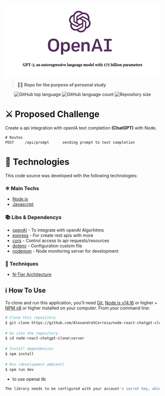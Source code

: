 <p align="center">
  <img src=".github/assets/header.png">
</p>

> 👨‍🚀 **Repo for the purpose of personal study**

<p align="center">
  <img alt="GitHub top language" src="https://img.shields.io/github/languages/top/felipeAguiarCode/node-chatgpt-api.svg">

  <img alt="GitHub language count" src="https://img.shields.io/github/languages/count/felipeAguiarCode/node-chatgpt-api.svg">

  <img alt="Repository size" src="https://img.shields.io/github/repo-size/felipeAguiarCode/node-chatgpt-api.svg">
</p>

# ⚔️ Proposed Challenge

Create a api integration with openIA text completion  **(ChatGPT)** with Node.


```
# Routes
POST     /api/prompt      sending prompt to text completion

```

# 🚀 Technologies

This code source was developed with the following technologies:

### ⚛️ Main Techs

- [Node.js](https://nodejs.org/en/)
- [Javascript](https://developer.mozilla.org/en-US/docs/Web/JavaScript)

### 📚 Libs & Dependencys

- [openAI](https://npmjs.com/package/openai) - To integrate with openAI Algorhitms
- [express](https://.npmjs.com/package/express) - For create rest apis with more
- [cors](https://.npmjs.com/package/cors) - Control access to api requests/resources
- [dotenv](https://.npmjs.com/package/dotenv) - Configuration custom file
- [nodemon](https://.npmjs.com/package/nodemon) - Node monitoring server for development

### 🥷 Techniques

- [N-Tier Architecture](https://www.baeldung.com/cs/n-tier-architecture)

## :information_source: How To Use

To clone and run this application, you'll need [Git](https://git-scm.com), [Node.js v14.16](https://nodejs.org/en/) or higher + [NPM v8](https://nodejs.org/en/) or higher installed on your computer. From your command line:

```bash
# Clone this repository
$ git clone https://github.com/AlexandreSCorreia/node-react-chatgpt-clone.git

# Go into the repository
$ cd node-react-chatgpt-clone\server

# Install dependencies
$ npm install

# Run (development ambient)
$ npm run dev
```
* to use openai lib
```bash
The library needs to be configured with your account's secret key, which is available on the website. Setting API key as an environment variable in .env. before run
```
